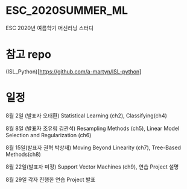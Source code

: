 # ESC_2020SUMMER_ML
ESC 2020년 여름학기 머신러닝 스터디 

# 참고 repo

(ISL_Python)[https://github.com/a-martyn/ISL-python]

# 일정

8월 2일 (발표자 오태환)
Statistical Learning (ch2), Classifying(ch4)

8월 8일 (발표자 조유림 김관석)
Resampling Methods (ch5), Linear Model Selection and Regularization (ch6)

8월 15일(발표자 권혁 박상재)
Moving Beyond Linearity (ch7), Tree-Based Methods(ch8)

8월 22일(발표자 미정)
Support Vector Machines (ch9), 연습 Project 설명

8월 29일
각자 진행한 연습 Project 발표

